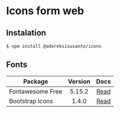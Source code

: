 # Icons form web

## Instalation

```bash
$ npm install @adereksisusanto/icons
```

## Fonts

| Package          | Version |                            Docs                            |
| ---------------- | :-----: | :--------------------------------------------------------: |
| Fontawesome Free | 5.15.2  | [Read](https://fontawesome.com/icons?d=gallery&p=2&m=free) |
| Bootstrap Icons  |  1.4.0  |          [Read](https://icons.getbootstrap.com/)           |
